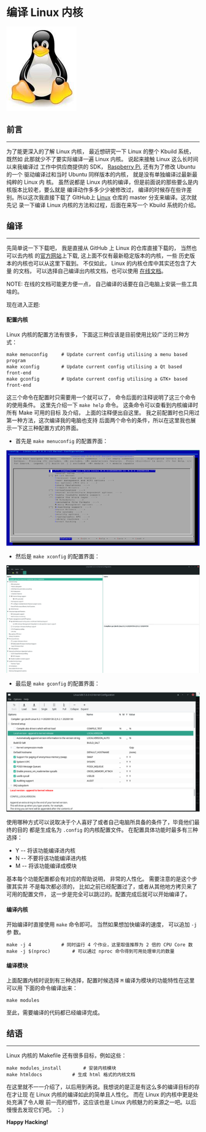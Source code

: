 # 编译 Linux 内核


![Linux](/images/posts/linux_kernel_compile/linux_logo.jpg)

## 前言
---

为了能更深入的了解 Linux 内核， 最近想研究一下 Linux 的整个 Kbuild 系统， 既然如
此那就少不了要实际编译一遍 Linux 内核。 说起来接触 Linux 这么长时间以来我编译过
工作中供应商提供的 SDK，
[Raspberry Pi](https://github.com/raspberrypi/linux), 还有为了修改 Ubuntu 的一个
驱动编译过和当时 Ubuntu 同样版本的内核， 就是没有单独编译过最新最纯粹的 Linux 内
核。 虽然说都是 Linux 内核的编译，但是前面说的那些要么是内核版本比较老，要么就是
编译动作多多少少被修改过， 编译的时候存在些许差别。所以这次我直接下载了 GItHub上
[Linux](https://github.com/torvalds/linux) 仓库的 master 分支来编译。这次就先记
录一下编译 Linux 内核的方法和过程，后面在来写一个 Kbuild 系统的介绍。


## 编译
---

先简单说一下下载吧， 我是直接从 GitHub 上 Linux 的仓库直接下载的， 当然也可以去内核
的[官方网站](https://www.kernel.org)上下载, 这上面不仅有最新稳定版本的内核，一些
历史版本的内核也可以从这里下载到。 不仅如此， Linux 的内核仓库中其实还包含了大量
的文档， 可以选择自己编译出内核文档，也可以使用
[在线文档](https://www.kernel.org/doc/html/latest/index.html)。

NOTE: 在线的文档可能更方便一点， 自己编译的话要在自己电脑上安装一些工具啥的。

现在进入正题:

#### 配置内核

Linux 内核的配置方法有很多， 下面这三种应该是目前使用比较广泛的三种方式：

``` shell
make menuconfig		# Update current config utilising a menu based program
make xconfig		# Update current config utilising a Qt based front-end
make gconfig		# Update current config utilising a GTK+ based front-end
```

这三个命令在配置时只需要用一个就可以了， 命令后面的注释说明了这三个命令的使用条件。
这里先介绍一下 `make help` 命令。 这条命令可以查看到内核编译时所有 Make 可用的目标
及介绍， 上面的注释便出自这里。 我之前配置时也只用过第一种方法，这次编译我的电脑也支持
后面两个命令的条件，所以在这里我也展示一下这三种配置方式的界面。

 + 首先是 `make menuconfig` 的配置界面：

![make menuconfig](/images/posts/linux_kernel_compile/menuconfig.png)

 + 然后是 `make xconfig` 的配置界面：

![make xconfig](/images/posts/linux_kernel_compile/xconfig.png)

 + 最后是 `make gconfig` 的配置界面：

![make gconfig](/images/posts/linux_kernel_compile/gconfig.png)

使用哪种方式可以说取决于个人喜好了或者自己电脑所具备的条件了，毕竟他们最终的目的
都是生成名为 `.config` 的内核配置文件。 在配置具体功能时最多有三种选择：

+ Y -- 将该功能编译进内核
+ N -- 不要将该功能编译进内核
+ M -- 将该功能编译成模块

基本每个功能配置都会有对应的帮助说明， 非常的人性化。 需要注意的是这个步骤其实并
不是每次都必须的， 比如之前已经配置过了，或者从其他地方拷贝来了可用的配置文件，
这一步是完全可以跳过的。配置完成后就可以开始编译了。

#### 编译内核

开始编译时直接使用 `make` 命令即可。 当然如果想加快编译的速度， 可以追加 `-j` 参
数。

``` shell
make -j 4			# 同时运行 4 个作业，这里取值推荐为 2 倍的 CPU Core 数
make -j $(nproc)		# 可以通过 nproc 命令得到可用处理单元的数量
```

#### 编译模块

上面配置内核时说到有三种选择，配置时候选择 `M` 编译为模块的功能特性在这里可以用
下面的命令编译出来：

``` shell
make modules
```
至此，需要编译的代码都已经编译完成。

## 结语
---

Linux 内核的 Makefile 还有很多目标，例如这些：

``` shell
make modules_install		# 安装内核模块
make htmldocs			# 生成 html 格式的内核文档
```
在这里就不一一介绍了，以后用到再说。我想说的是正是有这么多的编译目标的存在才让现
在 Linux 内核的编译如此的简单且人性化。 而在 Linux 的内核中更是处处充满了令人眼
前一亮的细节，这应该也是 Linux 内核魅力的来源之一吧。以后慢慢去发现它们吧。 ：）

**Happy Hacking!**

